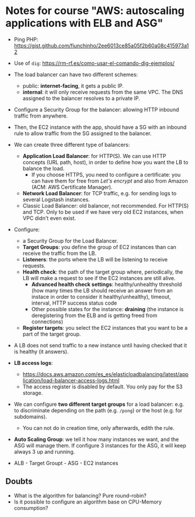 # Notes for course "AWS: autoscaling applications with ELB and ASG"

* Ping PHP: https://gist.github.com/fiunchinho/2ee6013ce85a05f2b60a08c415973a12
* Use of `dig`: https://rm-rf.es/como-usar-el-comando-dig-ejemplos/
* The load balancer can have two different schemes:
  - public: **internet-facing**, it gets a public IP.
  - **internal**: it will only receive requests from the same VPC. The DNS assigned to the balancer resolves to a private IP.

* Configure a Security Group for the balancer: allowing HTTP inbound traffic from anywhere.
* Then, the EC2 instance with the app, should have a SG with an inbound rule to allow traffic from the SG assigned to the balancer.
* We can create three different type of balancers:
  - **Application Load Balancer**: for HTTP(S). We can use HTTP concepts (URL path, host), in order to define how you want the LB to balance the load.
    - If you choose HTTPS, you need to configure a certificate: you can have them for free from *Let's encrypt* and also from Amazon (ACM: AWS Certificate Manager).
  - **Network Load Balancer**: for TCP traffic, e.g. for sending logs to several Logstash instances.
  - Classic Load Balancer: old balancer, not recommended. For HTTP(S) and TCP. Only to be used if we have very old EC2 instances, when VPC didn't even exist.
* Configure:
  - a Security Group for the Load Balancer.
  - **Target Groups**: you define the group of EC2 instances than can receive the traffic from the LB.
  - **Listeners**: the ports where the LB will be listening to receive requests.
  - **Health check**: the path of the target group where, periodically, the LB will make a request to see if the EC2 instances are still alive.
    - **Advanced health check settings**: healthy/unhealthy threshold (how many times the LB should receive an answer from an instace in order to consider it healthy/unhealthy), timeout, interval, HTTP success status code 
    - Other possible states for the instance: **draining** (the instance is deregistering from the ELB and is getting freed  from connections)
  - **Register targets**: you select the EC2 instances that you want to be a part of the target group.
* A LB does not send traffic to a new instance until having checked that it is healthy (it answers).   
* **LB access logs**: 
  - https://docs.aws.amazon.com/es_es/elasticloadbalancing/latest/application/load-balancer-access-logs.html
  - The access register is disabled by default. You only pay for the S3 storage.
* We can configure **two different target groups** for a load balancer: e.g. to discriminate depending on the path (e.g. `/pong`) or the host (e.g. for subdomains).
  - You can not do in creation time, only afterwards, edith the rule.
* **Auto Scaling Group**: we tell it how many instances we want, and the ASG will manage them. If configure 3 instances for the ASG, it will keep always 3 up and running.
* ALB - Target Groupt - ASG - EC2 instances

## Doubts
* What is the algorithm for balancing? Pure round-robin?
* Is it possible to configure an algorithm base on CPU-Memory consumption?

